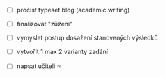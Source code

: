 - [ ] pročíst typeset blog (academic writing)
- [ ] finalizovat "zůžení"
- [ ] vymyslet postup dosažení stanovených výsledků
- [ ] vytvořit 1 max 2 varianty zadání
- [ ] napsat učiteli
⭐

